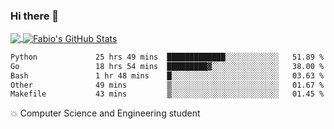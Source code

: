 ### Hi there 👋
<a href="https://github.com/fabiovincenzi/fabiovincenzi">
  <img align="center" src="https://github-readme-stats.vercel.app/api/top-langs/?username=fabiovincenzi&title_color=ffffff&text_color=c9cacc&icon_color=2bbc8a&bg_color=1d1f21&langs_count=3" />
</a>
<a href="https://github.com/fabiovincenzi/fabiovincenzi">
  <img align="center" src="https://github-readme-stats.vercel.app/api?username=fabiovincenzi&show_icons=true&line_height=27&count_private=true&title_color=ffffff&text_color=c9cacc&icon_color=2bbc8a&bg_color=1d1f21" alt="Fabio's GitHub Stats" />
</a>
<!--START_SECTION:waka-->

```txt
Python             25 hrs 49 mins  █████████████░░░░░░░░░░░░   51.89 %
Go                 18 hrs 54 mins  █████████▓░░░░░░░░░░░░░░░   38.00 %
Bash               1 hr 48 mins    █░░░░░░░░░░░░░░░░░░░░░░░░   03.63 %
Other              49 mins         ▒░░░░░░░░░░░░░░░░░░░░░░░░   01.67 %
Makefile           43 mins         ▒░░░░░░░░░░░░░░░░░░░░░░░░   01.45 %
```

<!--END_SECTION:waka-->

:boom: Computer Science and Engineering student
